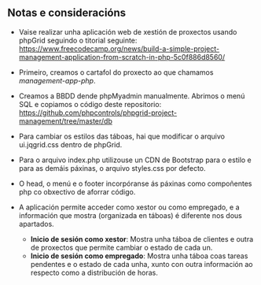 ## Notas e consideracións

* Vaise realizar unha aplicación web de xestión de proxectos usando phpGrid seguindo o titorial seguinte: https://www.freecodecamp.org/news/build-a-simple-project-management-application-from-scratch-in-php-5c0f886d8560/

* Primeiro, creamos o cartafol do proxecto ao que chamamos *management-app-php*. 

* Creamos a BBDD dende phpMyadmin manualmente. Abrimos o menú SQL e copiamos o código deste repositorio: https://github.com/phpcontrols/phpgrid-project-management/tree/master/db

* Para cambiar os estilos das táboas, hai que modificar o arquivo ui.jqgrid.css dentro de phpGrid.

* Para o arquivo index.php utilizouse un CDN de Bootstrap para o estilo e para as demáis páxinas, o arquivo styles.css por defecto.

* O head, o menú e o footer incorpóranse ás páxinas como compoñentes php co obxectivo de aforrar código.

* A aplicación permite acceder como xestor ou como empregado, e a información que mostra (organizada en táboas) é diferente nos dous apartados.

  * **Inicio de sesión como xestor**: Mostra unha táboa de clientes e outra de proxectos que permite cambiar o estado de cada un.
  * **Inicio de sesión como empregado**: Mostra unha táboa coas tareas pendentes e o estado de cada unha, xunto con outra información ao respecto como a distribución de horas.

  

  
